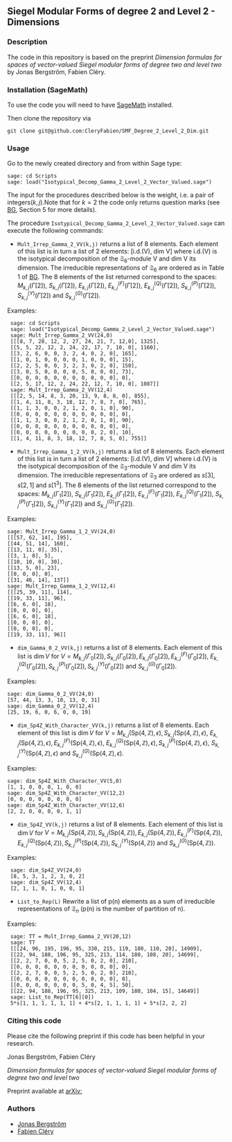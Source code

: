 ## Siegel Modular Forms of degree 2  and Level 2 - Dimensions
 
### Description

The code in this repository is based on the preprint 
*Dimension formulas for spaces of vector-valued Siegel modular forms of degree two and level two*
by Jonas Bergström, Fabien Cléry.

### Installation (SageMath)

To use the code you will need to have
[SageMath](https://www.sagemath.org) installed.

Then clone the repository via
```
git clone git@github.com:CleryFabien/SMF_Degree_2_Level_2_Dim.git
```
### Usage

Go to the newly created directory and from within Sage type: 
```
sage: cd Scripts
sage: load("Isotypical_Decomp_Gamma_2_Level_2_Vector_Valued.sage")
```

The input for the procedures described below is the weight, i.e. a pair of 
integers$`(k,j)`$.Note that for $`k=2`$ the code only returns question marks 
(see [BG](https://arxiv.org), Section 5 for more details).


The procedure ``Isotypical_Decomp_Gamma_2_Level_2_Vector_Valued.sage`` can 
execute the following commands:
 
- ``Mult_Irrep_Gamma_2_VV(k,j)`` returns a list of 8 elements. 
Each element of this list is in turn a list of 2 elements: [i.d.(V), dim V]
where i.d.(V) is the isotypical decomposition of the $`\mathfrak{S}_6`$-module V and 
dim V its dimension. The irreducible representations of $`\mathfrak{S}_6`$ 
are ordered as in Table 1 of [BG](https://arxiv.org). The 8 elements 
of the list returned correspond to the spaces: 
$`M_{k,j}(\Gamma[2])`$, $`S_{k,j}(\Gamma[2])`$, $`E_{k,j}(\Gamma[2])`$, $`E^{(F)}_{k,j}(\Gamma[2])`$, 
$`E^{(Q)}_{k,j}(\Gamma[2])`$, $`S^{(P)}_{k,j}(\Gamma[2])`$, $`S^{(Y)}_{k,j}(\Gamma[2])`$ and 
$`S^{(G)}_{k,j}(\Gamma[2])`$.
 
Examples:
    
     sage: cd Scripts
     sage: load("Isotypical_Decomp_Gamma_2_Level_2_Vector_Valued.sage")
     sage: Mult_Irrep_Gamma_2_VV(24,0)
     [[[8, 7, 28, 12, 2, 27, 24, 21, 7, 12,0], 1325],
     [[5, 5, 22, 12, 2, 24, 22, 17, 7, 10, 0], 1160],
     [[3, 2, 6, 0, 0, 3, 2, 4, 0, 2, 0], 165],
     [[1, 0, 1, 0, 0, 0, 0, 1, 0, 0, 0], 15],
     [[2, 2, 5, 0, 0, 3, 2, 3, 0, 2, 0], 150],
     [[3, 0, 5, 0, 0, 0, 0, 5, 0, 0, 0], 73],
     [[0, 0, 0, 0, 0, 0, 0, 0, 0, 0, 0], 0],
     [[2, 5, 17, 12, 2, 24, 22, 12, 7, 10, 0], 1087]]
     sage: Mult_Irrep_Gamma_2_VV(12,4)
     [[[2, 5, 14, 8, 3, 20, 13, 9, 8, 8, 0], 855],
     [[1, 4, 11, 8, 3, 18, 12, 7, 8, 7, 0], 765],
     [[1, 1, 3, 0, 0, 2, 1, 2, 0, 1, 0], 90],
     [[0, 0, 0, 0, 0, 0, 0, 0, 0, 0, 0], 0],
     [[1, 1, 3, 0, 0, 2, 1, 2, 0, 1, 0], 90],
     [[0, 0, 0, 0, 0, 0, 0, 0, 0, 0, 0], 0],
     [[0, 0, 0, 0, 0, 0, 0, 0, 0, 2, 0], 10],
     [[1, 4, 11, 8, 3, 18, 12, 7, 8, 5, 0], 755]]
    
- ``Mult_Irrep_Gamma_1_2_VV(k,j)`` returns a list of 8 elements. 
Each element of this list is in turn a list of 2 elements: [i.d.(V), dim V]
where i.d.(V) is the isotypical decomposition of the $`\mathfrak{S}_3`$-module V and 
dim V its dimension. The irreducible representations of $`\mathfrak{S}_3`$ 
are ordered as $`s[3]`$, $`s[2,1]`$ and $`s[1^3]`$. The 8 elements 
of the list returned correspond to the spaces: 
$`M_{k,j}(\Gamma_1[2])`$, $`S_{k,j}(\Gamma_1[2])`$, $`E_{k,j}(\Gamma_1[2])`$, $`E^{(F)}_{k,j}(\Gamma_1[2])`$, 
$`E^{(Q)}_{k,j}(\Gamma_1[2])`$, $`S^{(P)}_{k,j}(\Gamma_1[2])`$, $`S^{(Y)}_{k,j}(\Gamma_1[2])`$ and 
$`S^{(G)}_{k,j}(\Gamma_1[2])`$.

Examples:

    sage: Mult_Irrep_Gamma_1_2_VV(24,0)
    [[[57, 62, 14], 195],
    [[44, 51, 14], 160],
    [[13, 11, 0], 35],
    [[3, 1, 0], 5],
    [[10, 10, 0], 30],
    [[13, 5, 0], 23],
    [[0, 0, 0], 0],
    [[31, 46, 14], 137]]
    sage: Mult_Irrep_Gamma_1_2_VV(12,4)
    [[[25, 39, 11], 114],
    [[19, 33, 11], 96],
    [[6, 6, 0], 18],
    [[0, 0, 0], 0],
    [[6, 6, 0], 18],
    [[0, 0, 0], 0],
    [[0, 0, 0], 0],
    [[19, 33, 11], 96]]

- ``dim_Gamma_0_2_VV(k,j)`` returns a list of 8 elements. Each element
of this list is $`\dim V`$ for $`V=M_{k,j}(\Gamma_0[2]), S_{k,j}(\Gamma_0[2]), E_{k,j}(\Gamma_0[2]), E^{(F)}_{k,j}(\Gamma_0[2]),`$ 
$`E^{(Q)}_{k,j}(\Gamma_0[2]), S^{(P)}_{k,j}(\Gamma_0[2]), S^{(Y)}_{k,j}(\Gamma_0[2])`$ and 
$`S^{(G)}_{k,j}(\Gamma_0[2])`$. 

Examples:

    sage: dim_Gamma_0_2_VV(24,0)
    [57, 44, 13, 3, 10, 13, 0, 31]
    sage: dim_Gamma_0_2_VV(12,4)
    [25, 19, 6, 0, 6, 0, 0, 19]

- ``dim_Sp4Z_With_Character_VV(k,j)`` returns a list of 8 elements.
Each element of this list is $`\dim V`$ for $`V=M_{k,j}(\text{Sp}(4,\mathbb{Z}),\epsilon), S_{k,j}(\text{Sp}(4,\mathbb{Z}),\epsilon),`$ 
$`E_{k,j}(\text{Sp}(4,\mathbb{Z}),\epsilon), E^{(F)}_{k,j}(\text{Sp}(4,\mathbb{Z}),\epsilon),`$ 
$`E^{(Q)}_{k,j}(\text{Sp}(4,\mathbb{Z}),\epsilon), S^{(P)}_{k,j}(\text{Sp}(4,\mathbb{Z}),\epsilon),`$ 
$`S^{(Y)}_{k,j}(\text{Sp}(4,\mathbb{Z}),\epsilon)`$ and $`S^{(G)}_{k,j}(\text{Sp}(4,\mathbb{Z}),\epsilon)`$.

Examples:
    
    sage: dim_Sp4Z_With_Character_VV(5,0)
    [1, 1, 0, 0, 0, 1, 0, 0]
    sage: dim_Sp4Z_With_Character_VV(12,2)
    [0, 0, 0, 0, 0, 0, 0, 0]
    sage: dim_Sp4Z_With_Character_VV(12,6)
    [2, 2, 0, 0, 0, 0, 1, 1] 

- ``dim_Sp4Z_VV(k,j)`` returns a list of 8 elements. Each element
of this list is $`\dim V`$ for $`V=M_{k,j}(\text{Sp}(4,\mathbb{Z})), S_{k,j}(\text{Sp}(4,\mathbb{Z})), E_{k,j}(\text{Sp}(4,\mathbb{Z})), E^{(F)}_{k,j}(\text{Sp}(4,\mathbb{Z})),`$ 
$`E^{(Q)}_{k,j}(\text{Sp}(4,\mathbb{Z})), S^{(P)}_{k,j}(\text{Sp}(4,\mathbb{Z})), S^{(Y)}_{k,j}(\text{Sp}(4,\mathbb{Z}))`$ and 
$`S^{(G)}_{k,j}(\text{Sp}(4,\mathbb{Z}))`$. 

Examples:

     sage: dim_Sp4Z_VV(24,0)
     [8, 5, 3, 1, 2, 3, 0, 2]
     sage: dim_Sp4Z_VV(12,4)
     [2, 1, 1, 0, 1, 0, 0, 1]

- ``List_to_Rep(L)`` Rewrite a list of p(n) elements as a sum of irreducible representations of $`\mathfrak{S}_n`$  (p(n) is the number of partition of n).
 

Examples:

     sage: TT = Mult_Irrep_Gamma_2_VV(20,12)
     sage: TT
     [[[24, 96, 195, 196, 95, 330, 215, 119, 180, 110, 20], 14909],
     [[22, 94, 188, 196, 95, 325, 213, 114, 180, 108, 20], 14699],
     [[2, 2, 7, 0, 0, 5, 2, 5, 0, 2, 0], 210],
     [[0, 0, 0, 0, 0, 0, 0, 0, 0, 0, 0], 0],
     [[2, 2, 7, 0, 0, 5, 2, 5, 0, 2, 0], 210],
     [[0, 0, 0, 0, 0, 0, 0, 0, 0, 0, 0], 0],
     [[0, 0, 0, 0, 0, 0, 0, 5, 0, 4, 5], 50],
     [[22, 94, 188, 196, 95, 325, 213, 109, 180, 104, 15], 14649]]
     sage: List_to_Rep(TT[6][0])
     5*s[1, 1, 1, 1, 1, 1] + 4*s[2, 1, 1, 1, 1] + 5*s[2, 2, 2]

### Citing this code

Please cite the following preprint if this code has been helpful in your research.

Jonas Bergström, Fabien Cléry

*Dimension formulas for spaces of vector-valued Siegel modular forms of degree two and level two*

Preprint available at [arXiv:](https://arxiv.org)


### Authors

* [Jonas Bergström](https://www.su.se/english/profiles/jonab-1.190994) 
* [Fabien Cléry](https://vivo.brown.edu/display/fclery) 
